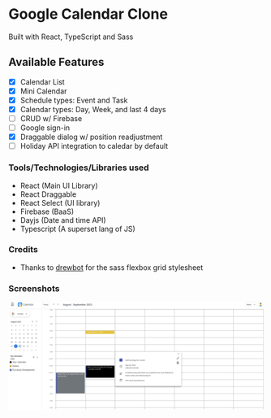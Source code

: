 # Google Calendar Clone
Built with React, TypeScript and Sass

## Available Features
- [X] Calendar List
- [X] Mini Calendar
- [X] Schedule types: Event and Task
- [X] Calendar types: Day, Week, and last 4 days
- [ ] CRUD w/ Firebase
- [ ] Google sign-in
- [X] Draggable dialog w/ position readjustment
- [ ] Holiday API integration to caledar by default

### Tools/Technologies/Libraries used
- React (Main UI Library)
- React Draggable
- React Select (UI library)
- Firebase (BaaS)
- Dayjs (Date and time API)
- Typescript (A superset lang of JS)


### Credits
- Thanks to [drewbot](https://github.com/drewbot/sass-flexbox-grid) for the sass flexbox grid stylesheet 

### Screenshots
![google-calendar-clone](./screenshots/google-calendar-clone__ss.png)
